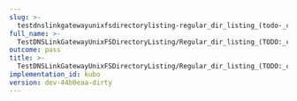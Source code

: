 ```yaml
---
slug: >-
  testdnslinkgatewayunixfsdirectorylisting-regular_dir_listing_(todo-_cleanup_kubo-specifics)_(direct_http)-body
full_name: >-
  TestDNSLinkGatewayUnixFSDirectoryListing/Regular_dir_listing_(TODO:_cleanup_Kubo-specifics)_(direct_HTTP)/Body
outcome: pass
title: >-
  TestDNSLinkGatewayUnixFSDirectoryListing/Regular_dir_listing_(TODO:_cleanup_Kubo-specifics)_(direct_HTTP)/Body
implementation_id: kubo
version: dev-44b0eaa-dirty
---
```


